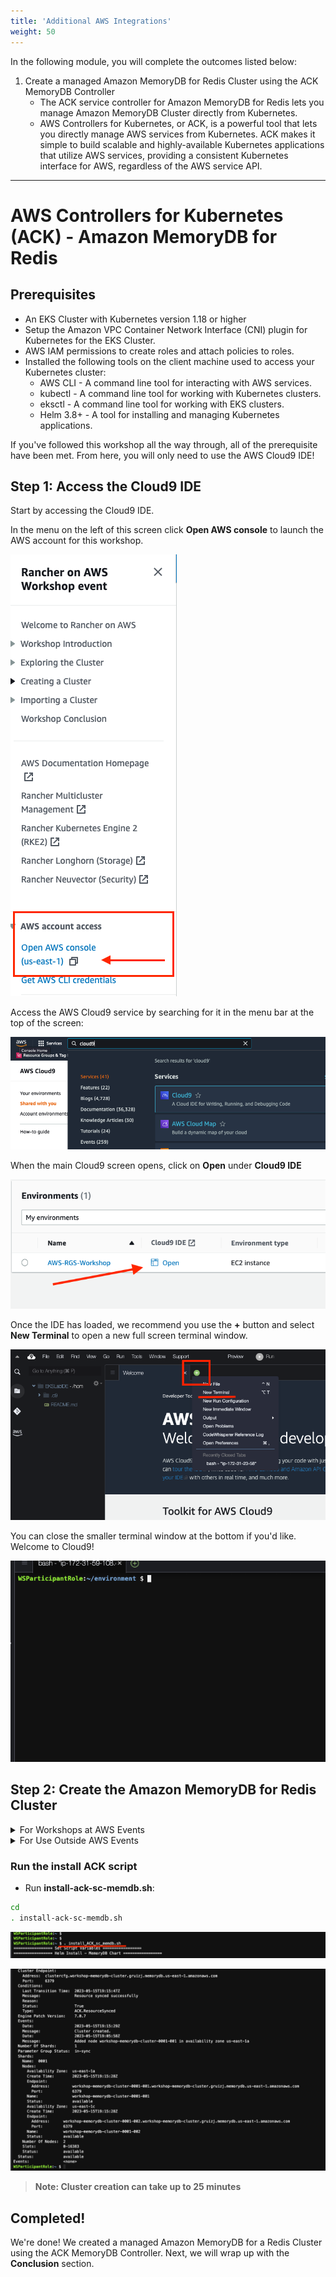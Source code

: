 ```yaml
---
title: 'Additional AWS Integrations'
weight: 50
---
```


In the following module, you will complete the outcomes listed below:

1. Create a managed Amazon MemoryDB for Redis Cluster using the ACK MemoryDB Controller
   - The ACK service controller for Amazon MemoryDB for Redis lets you manage Amazon MemoryDB Cluster directly from Kubernetes.
   - AWS Controllers for Kubernetes, or ACK, is a powerful tool that lets you directly manage AWS services from Kubernetes. ACK makes it simple to build scalable and highly-available Kubernetes applications that utilize AWS services, providing a consistent Kubernetes interface for AWS, regardless of the AWS service API.

---

# AWS Controllers for Kubernetes (ACK) - Amazon MemoryDB for Redis

## Prerequisites

- An EKS Cluster with Kubernetes version 1.18 or higher
- Setup the Amazon VPC Container Network Interface (CNI) plugin for Kubernetes for the EKS Cluster.
- AWS IAM permissions to create roles and attach policies to roles.
- Installed the following tools on the client machine used to access your Kubernetes cluster:
  - AWS CLI - A command line tool for interacting with AWS services.
  - kubectl - A command line tool for working with Kubernetes clusters.
  - eksctl - A command line tool for working with EKS clusters.
  - Helm 3.8+ - A tool for installing and managing Kubernetes applications.

If you've followed this workshop all the way through, all of the prerequisite have been met. From here, you will only need to use the AWS Cloud9 IDE!

## Step 1: Access the Cloud9 IDE

Start by accessing the Cloud9 IDE.

In the menu on the left of this screen click **Open AWS console** to launch the AWS account for this workshop.

![workshop-studio-console](/static/images/content/cloud9/access-console.png)

Access the AWS Cloud9 service by searching for it in the menu bar at the top of the screen:

![aws-console-search](/static/images/content/cloud9/search.png)

When the main Cloud9 screen opens, click on **Open** under **Cloud9 IDE**

![aws-console-cloud9](/static/images/content/cloud9/open.png)

Once the IDE has loaded, we recommend you use the **+** button and select
**New Terminal** to open a new full screen terminal window.

![cloud9-dashboard](/static/images/content/cloud9/terminal-open.png)

You can close the smaller terminal window at the bottom if you'd like.
Welcome to Cloud9!

![cloud9-new-terminal](/static/images/content/cloud9/terminal.png)

## Step 2: Create the Amazon MemoryDB for Redis Cluster

<details>
<summary>For Workshops at AWS Events</summary>

::::expand{header="For Workshops at AWS Events"}

### Download the install-ack-sc-memdb.sh script

The install script will:

- Install the MemoryDB Helm chart
- Setup IAM Roles for Service Accounts (IRSA)
  - IRSA is a system that automates the provisioning and rotation of IAM temporary credentials (called a Web Identity) that a Kubernetes ServiceAccount can use to call AWS API
- Create the Amazon MemoryDB Subnet Group and Cluster

- Run the **curl** command in the Cloud9 terminal:

```bash
curl ':assetUrl{path="install-ack-sc-memdb.sh" source=s3}' --output ~/install-ack-sc-memdb.sh
```

![cloud9-ackScript-download](/static/images/content/cloud9/install-ACK-download.png)

::::

</details>

<details>
<summary>For Use Outside AWS Events</summary>

::::expand{header="For Use Outside AWS Events"}

### Download the install-ack-sc-memdb.sh script

The install script will:

- Install the MemoryDB Helm chart
- Setup IAM Roles for Service Accounts (IRSA)
  - IRSA is a system that automates the provisioning and rotation of IAM temporary credentials (called a Web Identity) that a Kubernetes ServiceAccount can use to call AWS API
- Create the Amazon MemoryDB Subnet Group and Cluster

- Upload the required files

You can upload files directly to your Cloud9 environment using drag and drop

- Click **File** in the top left of the Cloud9 environment
- Click **Upload Local Files...**

![cloud9-setupScript-download](/static/images/content/cloud9/upload-files.png)

- Drag and drop the eks-cluster.yml and env-setup.sh files into the **Upload Files** pop-up window

![cloud9-setupScript-download](/static/images/content/cloud9/drag-drop.png)

- Verify File upload

![cloud9-setupScript-download](/static/images/content/cloud9/confirm-upload-ACK.png)

Though files upload to the **environment** directory, it's somewhat more straightforward to work in the home directory.

- Run **copy** command in the Cloud9 terminal:

```bash
cd
cp environment/install-acl-sc-memdb.sh .
```

![cloud9-setupScript-download](/static/images/content/cloud9/setupScripts-ACK.png)

::::

</details>

### Run the install ACK script

- Run **install-ack-sc-memdb.sh**:

```bash
cd
. install-ack-sc-memdb.sh
```

![cloud9-ackScript-run](/static/images/content/cloud9/run-install-ACK.png)

![cloud-ackScript-completed](/static/images/content/cloud9/ACK-complete.png)

> **Note: Cluster creation can take up to 25 minutes**

## Completed!

We're done! We created a managed Amazon MemoryDB for a Redis Cluster using the ACK MemoryDB Controller. Next, we will wrap up with the **Conclusion** section.
